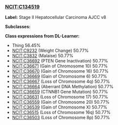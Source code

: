 
### [NCIT:C134519](http://purl.obolibrary.org/obo/NCIT_C134519)
**Label:** Stage II Hepatocellular Carcinoma AJCC v8

**Subclasses:** 

**Class expressions from DL-Learner:**

- Thing 56.45%
- [NCIT:C9232](http://purl.obolibrary.org/obo/NCIT_C9232) (Weight Change) 50.77%
- [NCIT:C3832](http://purl.obolibrary.org/obo/NCIT_C3832) (Malaise) 50.77%
- [NCIT:C36692](http://purl.obolibrary.org/obo/NCIT_C36692) (PTEN Gene Inactivation) 50.77%
- [NCIT:C36671](http://purl.obolibrary.org/obo/NCIT_C36671) (Gain of Chromosome 10) 50.77%
- [NCIT:C36670](http://purl.obolibrary.org/obo/NCIT_C36670) (Gain of Chromosome 16) 50.77%
- [NCIT:C36669](http://purl.obolibrary.org/obo/NCIT_C36669) (Gain of Chromosome 6) 50.77%
- [NCIT:C36667](http://purl.obolibrary.org/obo/NCIT_C36667) (Loss of Chromosome 4q) 50.77%
- [NCIT:C36664](http://purl.obolibrary.org/obo/NCIT_C36664) (Aberrant DNA Methylation) 50.77%
- [NCIT:C36659](http://purl.obolibrary.org/obo/NCIT_C36659) (CTNNB1 Gene Mutation) 50.77%
- [NCIT:C36631](http://purl.obolibrary.org/obo/NCIT_C36631) (Loss of Chromosome 17) 50.77%
- [NCIT:C36559](http://purl.obolibrary.org/obo/NCIT_C36559) (Gain of Chromosome 20) 50.77%
- [NCIT:C36539](http://purl.obolibrary.org/obo/NCIT_C36539) (Gain of Chromosome X) 50.77%
- [NCIT:C36515](http://purl.obolibrary.org/obo/NCIT_C36515) (Loss of Chromosome 16q) 50.77%
- [NCIT:C36503](http://purl.obolibrary.org/obo/NCIT_C36503) (Loss of Chromosome 8p) 50.77%


